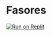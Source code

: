 # Fasores
[![Run on Replit](https://replit.com/@jorgealtamiran2/Fasores#main.py)](https://replit.com/@jorgealtamiran2/Fasores#main.py)
